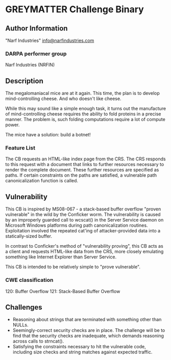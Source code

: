 # GREYMATTER Challenge Binary

## Author Information

"Narf Industries" <info@narfindustries.com>

### DARPA performer group

Narf Industries (NRFIN)

## Description

The megalomaniacal mice are at it again.  This time, the plan is to develop mind-controlling cheese.  And who doesn't like cheese.

While this may sound like a simple enough task, it turns out the manufacture of mind-controlling cheese requires the ability to fold proteins in a precise manner.  The problem is, such folding computations require a lot of compute power.

The mice have a solution: build a botnet!

### Feature List

The CB requests an HTML-like index page from the CRS.  The CRS responds to this request with a document that links to further resources necessary to render the complete document.  These further resources are specified as paths.  If certain constraints on the paths are satisfied, a vulnerable path canonicalization function is called.

## Vulnerability

This CB is inspired by MS08-067 - a stack-based buffer overflow "proven vulnerable" in the wild by the Conficker worm.  The vulnerability is caused by an improperly guarded call to wcscat() in the Server Service daemon on Microsoft Windows platforms during path canonicalization routines.  Exploitation involved the repeated cat'ing of attacker-provided data into a statically-sized buffer.

In contrast to Conficker's method of "vulnerability proving", this CB acts as a client and requests HTML-like data from the CRS, more closely emulating something like Internet Explorer than Server Service.

This CB is intended to be relatively simple to "prove vulnerable".

### CWE classification

120: Buffer Overflow
121: Stack-Based Buffer Overflow

## Challenges

* Reasoning about strings that are terminated with something other than NULLs.
* Seemingly-correct security checks are in place.  The challenge will be to find that the security checks are inadequate, which demands reasoning across calls to strncat().
* Satisfying the constraints necessary to hit the vulnerable code, including size checks and string matches against expected traffic.
